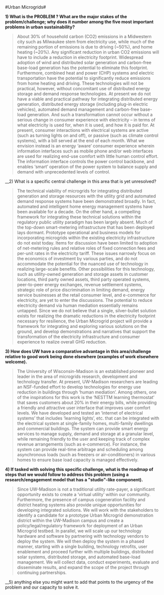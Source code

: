 #Urban Microgrids#

__1)	What is the PROBLEM ? What are the major stakes of the problem/challenge; why does it number among the five most important problems in urban sustainability?__

>About 30% of household carbon (CO2) emissions in a Midwestern city such as Milwaukee stem from electricity use, while much of the remaining portion of emissions is due to driving (~50%), and home heating (~20%). Any significant reduction in urban CO2 emissions will have to include a reduction in electricity footprint. Widespread adoption of wind and distributed solar generation and carbon-free base-load generation has the potential to eliminate this footprint. Furthermore, combined heat and power (CHP) systems and electric transportation have the potential to significantly reduce emissions from home heating and driving. These technologies will not be practical, however, without concomitant use of distributed energy storage and demand response technologies.  At present we do not have a viable and practical pathway for integrating distributed energy generation, distributed energy storage (including plug-in electric vehicles), automated demand management and carbon-free base-load generation. And such a transformation cannot occur without a serious change in consumer experience with electricity – in terms of what electricity is used for, when it is used, and how it is paid for. At present, consumer interactions with electrical systems are active (such as turning lights on and off), or passive (such as climate control systems), with a bill served at the end of each month. What we envision instead is an energy ‘aware’ consumer experience wherein information interfaces such as mobile phone and/or web interfaces are used for realizing end-use comfort with little human control effort. The information interface controls the power control backbone, and enables ‘smart’ operation of the power system to balance supply and demand with unprecedented levels of control. 

__2) 	What is a specific central challenge in this area that is yet unresolved?

>The technical viability of microgrids for integrating distributed generation and storage resources with the utility grid and automated demand response systems have been demonstrated broadly. In fact, automated and intelligent home energy management systems have been available for a decade. On the other hand, a compelling framework for integrating these technical solutions within the regulatory public utility paradigm has been largely absent. Much of the top-down smart-metering infrastructure that has been deployed lays dormant. Prototype operational and business models for incorporating microgrids within the existing electricity infrastructure do not exist today. Items for discussion have been limited to adoption of net-metering rules and relative roles of fixed connection fees and per-unit rates in the electricity tariff. These issues narrowly focus on the economics of investment by various parties, and do not accommodate the potential for the nuanced use of technology in realizing large-scale benefits. Other possibilities for this technology, such as utility-owned generation and storage assets in customer locations, third party owned assets, third party operated systems, peer-to-peer energy exchanges, revenue settlement systems, strategic role of price discrimination in limiting demand, energy service businesses at the retail consumer level, and e-commerce for electricity, are yet to enter the discussions. The potential to reduce electricity demand via human mediation essentially remains untapped.  Since we do not believe that a single, silver-bullet solution exists for realizing the dramatic reductions in the electricity footprint necessary for resilience, the Urban Microgrid project will provide a framework for integrating and exploring various solutions on the ground, and develop demonstrations and narratives that support the transformation of the electricity infrastructure and consumer experience to realize overall GHG reduction.

__3) 	How does UW have a comparative advantage in this area/challenge relative to good work being done elsewhere (examples of work elsewhere welcome).__

>The University of Wisconsin-Madison is an established pioneer and leader in the area of microgrids research, development and technology transfer. At present, UW-Madison researchers are leading an NSF-funded effort to develop technologies for energy use reduction in buildings through ‘human mediation’. Among others, one of the inspirations for this work is the ‘NESTTM learning thermostat’ that saves customers about 20% in their energy bills, while providing a friendly and attractive user interface that improves user comfort levels. We have developed and tested an ‘internet of electrical systems’ that includes  ‘learning lights’, etc. that can be integrated with the electrical system at single-family homes, multi-family dwellings and commercial buildings. The system can provide smart energy services to manage supply, demand and storage at a granular level, while remaining friendly to the user and keeping track of complex revenue arrangements (such as e-commerce). For instance, the system can provide real-time arbitrage and scheduling among asynchronous loads (such as freezers or air-conditioners) in various homes to ensure base load capacity is managed effectively.

__4) 	If tasked with solving this specific challenge, what is the roadmap of steps that we would follow to address this problem (using a research/engagement model that has a "studio"-like component).__

>Since UW-Madison is not a traditional utility rate-payer, a significant opportunity exists to create a ‘virtual utility’ within our community. Furthermore, the presence of campus cogeneration facility and district heating systems also provide unique opportunities for developing integrated solutions. We will work with the stakeholders to identify a candidate for a prototype Urban Microgrid demonstration district within the UW-Madison campus and create a policy/legal/regulatory framework for deployment of an Urban Microgrid testbed. In parallel, we will scale up our technology hardware and software by partnering with technology vendors to deploy the system. We will then deploy the system in a phased manner, starting with a single building, technology retrofits, user enablement and proceed further with multiple buildings, distributed solar systems, distributed storage, and automated base-load management. We will collect data, conduct experiments, evaluate and disseminate results, and expand the scope of the project through continuing partnerships.


__5) anything else you might want to add that points to the urgency of the problem and our capacity to solve it.
